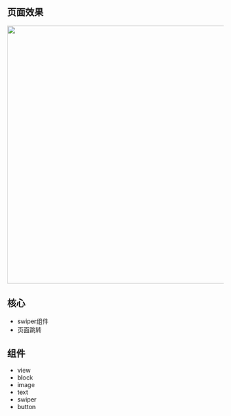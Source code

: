 ## 页面效果

<img src="/pro/weixin/微信小程序-新闻资讯.png" width="600px" />

## 核心
- swiper组件
- 页面跳转

## 组件
- view
- block
- image
- text
- swiper
- button